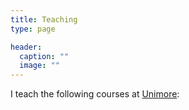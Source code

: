 ```yaml
---
title: Teaching
type: page

header:
  caption: ""
  image: ""
---
```



I teach the following courses at [Unimore](https://www.economia.unimore.it/it):
